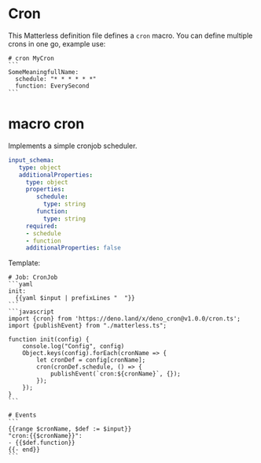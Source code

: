 # Cron
This Matterless definition file defines a `cron` macro. You can define multiple crons in one go, example use:

    # cron MyCron
    ```
    SomeMeaningfullName:
      schedule: "* * * * * *"
      function: EverySecond
    ```

# macro cron
Implements a simple cronjob scheduler.

```yaml
input_schema:
   type: object
   additionalProperties: 
     type: object
     properties:
        schedule:
          type: string
        function:
          type: string
     required:
     - schedule
     - function
     additionalProperties: false

```

Template:

    # Job: CronJob
    ```yaml
    init:
      {{yaml $input | prefixLines "  "}}
    ```
    ```javascript
    import {cron} from 'https://deno.land/x/deno_cron@v1.0.0/cron.ts';
    import {publishEvent} from "./matterless.ts";
    
    function init(config) {
        console.log("Config", config)
        Object.keys(config).forEach(cronName => {
            let cronDef = config[cronName];
            cron(cronDef.schedule, () => {
                publishEvent(`cron:${cronName}`, {});
            });
        });
    }
    ```
    
    # Events
    ```
    {{range $cronName, $def := $input}}
    "cron:{{$cronName}}":
    - {{$def.function}}
    {{- end}}
    ```
